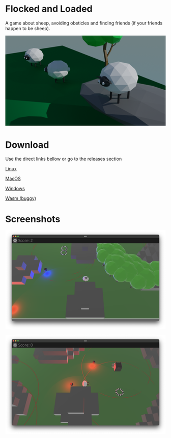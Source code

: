 # Flocked and Loaded

A game about sheep, avoiding obsticles and finding friends (if your friends happen to be sheep).

![Cinematic artwork](./promo/promo_3.png)

# Download

Use the direct links bellow or go to the releases section

[Linux](https://github.com/LordRatte/Flocked-and-Loaded/releases/latest/download/flocked-and-loaded-linux.zip)

[MacOS](https://github.com/LordRatte/Flocked-and-Loaded/releases/latest/download/flocked-and-loaded-macos.zip)

[Windows](https://github.com/LordRatte/Flocked-and-Loaded/releases/latest/download/flocked-and-loaded-windows.zip)

[Wasm (buggy)](https://github.com/LordRatte/Flocked-and-Loaded/releases/latest/download/flocked-and-loaded-wasm.zip)

# Screenshots

![Screenshot 2](./promo/promo_2.png)

![Screenshot 1](./promo/promo_1.png)
